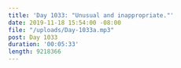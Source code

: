 ```yaml
---
title: 'Day 1033: "Unusual and inappropriate."'
date: 2019-11-18 15:54:00 -08:00
file: "/uploads/Day-1033a.mp3"
post: Day 1033
duration: '00:05:33'
length: 9218366
---
```


